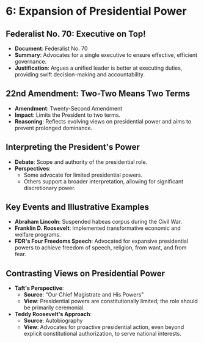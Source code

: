 # 6: Expansion of Presidential Power

## Federalist No. 70: Executive on Top!

- **Document**: Federalist No. 70
- **Summary**: Advocates for a single executive to ensure effective, efficient governance.
- **Justification**: Argues a unified leader is better at executing duties, providing swift decision-making and accountability.

## 22nd Amendment: Two-Two Means Two Terms

- **Amendment**: Twenty-Second Amendment
- **Impact**: Limits the President to two terms.
- **Reasoning**: Reflects evolving views on presidential power and aims to prevent prolonged dominance.

## Interpreting the President's Power

- **Debate**: Scope and authority of the presidential role.
- **Perspectives**:
    - Some advocate for limited presidential powers.
    - Others support a broader interpretation, allowing for significant discretionary power.

## Key Events and Illustrative Examples

- **Abraham Lincoln**: Suspended habeas corpus during the Civil War.
- **Franklin D. Roosevelt**: Implemented transformative economic and welfare programs.
- **FDR's Four Freedoms Speech**: Advocated for expansive presidential powers to achieve freedom of speech, religion, from want, and from fear.

## Contrasting Views on Presidential Power

- **Taft's Perspective**:
    - **Source**: "Our Chief Magistrate and His Powers"
    - **View**: Presidential powers are constitutionally limited; the role should be primarily ceremonial.
- **Teddy Roosevelt's Approach**:
    - **Source**: Autobiography
    - **View**: Advocates for proactive presidential action, even beyond explicit constitutional authorization, to serve national interests.
